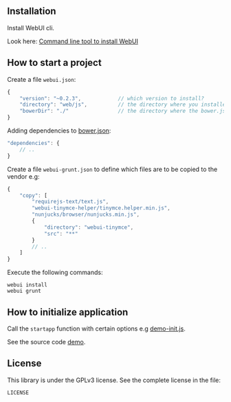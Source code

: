 ## Installation

Install WebUI cli.

Look here:
[Command line tool to install WebUI](https://github.com/mikoweb/node-webui-installer)

## How to start a project

Create a file `webui.json`:

```javascript
{
    "version": "~0.2.3",            // which version to install?
    "directory": "web/js",          // the directory where you installed a library
    "bowerDir": "./"                // the directory where the bower.json
}
```

Adding dependencies to [bower.json](https://github.com/bower/spec):

```javascript
"dependencies": {
	// ..
}
```

Create a file `webui-grunt.json` to define which files are to be copied to the vendor e.g:

```javascript
{
    "copy": [
        "requirejs-text/text.js",
        "webui-tinymce-helper/tinymce.helper.min.js",
        "nunjucks/browser/nunjucks.min.js",
        {
            "directory": "webui-tinymce",
            "src": "**"
        }
        // ..
    ]
}
```

Execute the following commands:

    webui install
    webui grunt
    
## How to initialize application

Call the `startapp` function with certain options e.g [demo-init.js](https://github.com/mikoweb/webui/blob/master/demo/demo-init.js).

See the source code [demo](https://github.com/mikoweb/webui/tree/master/demo).

## License

This library is under the GPLv3 license. See the complete license in the file:

    LICENSE

